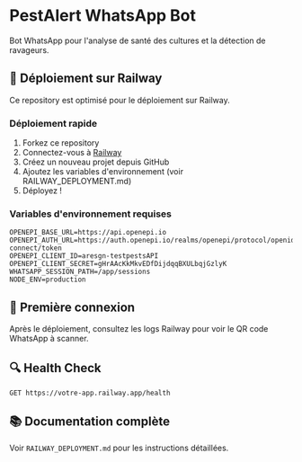 # PestAlert WhatsApp Bot

Bot WhatsApp pour l'analyse de santé des cultures et la détection de ravageurs.

## 🚀 Déploiement sur Railway

Ce repository est optimisé pour le déploiement sur Railway.

### Déploiement rapide

1. Forkez ce repository
2. Connectez-vous à [Railway](https://railway.app)
3. Créez un nouveau projet depuis GitHub
4. Ajoutez les variables d'environnement (voir RAILWAY_DEPLOYMENT.md)
5. Déployez !

### Variables d'environnement requises

```env
OPENEPI_BASE_URL=https://api.openepi.io
OPENEPI_AUTH_URL=https://auth.openepi.io/realms/openepi/protocol/openid-connect/token
OPENEPI_CLIENT_ID=aresgn-testpestsAPI
OPENEPI_CLIENT_SECRET=gHrAAcKkMkvEDfDijdqqBXULbqjGzlyK
WHATSAPP_SESSION_PATH=/app/sessions
NODE_ENV=production
```

## 📱 Première connexion

Après le déploiement, consultez les logs Railway pour voir le QR code WhatsApp à scanner.

## 🔍 Health Check

```
GET https://votre-app.railway.app/health
```

## 📚 Documentation complète

Voir `RAILWAY_DEPLOYMENT.md` pour les instructions détaillées.
